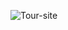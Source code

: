 ![Tour-site](https://github.com/Murugandeveloper/Toursite-with-responsive/assets/151894061/1b64a788-c887-4eff-aab1-6aaafc12c094)
